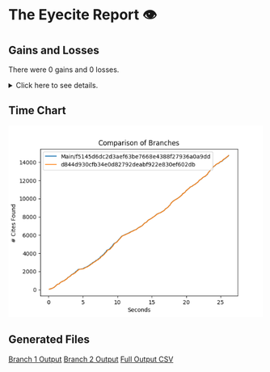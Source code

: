 # The Eyecite Report :eye:



Gains and Losses
---------
There were 0 gains and 0 losses.

<details>
<summary>Click here to see details.</summary>

|     id     |  Gain  |  Loss  |
| ---------- | ------ | ------ |


</details>



Time Chart
---------

![image](https://raw.githubusercontent.com/freelawproject/eyecite/artifacts/182/results/chart.png)


Generated Files
---------

[Branch 1 Output](https://raw.githubusercontent.com/freelawproject/eyecite/artifacts/182/results/f5145d6dc2d3aef63be7668e4388f27936a0a9dd.json)
[Branch 2 Output](https://raw.githubusercontent.com/freelawproject/eyecite/artifacts/182/results/d844d930cfb34e0d82792deabf922e830ef602db.json)
[Full Output CSV ](https://raw.githubusercontent.com/freelawproject/eyecite/artifacts/182/results/output.csv)
